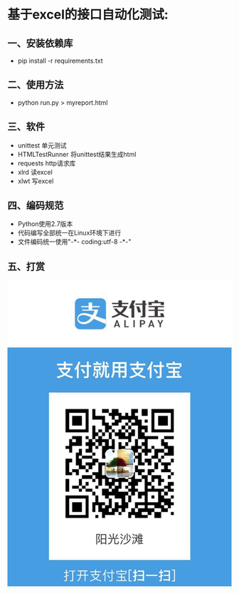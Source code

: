 # 基于excel的接口自动化测试:

## 一、安装依赖库
* pip install -r requirements.txt

## 二、使用方法
* python run.py > myreport.html

## 三、软件
* unittest 单元测试
* HTMLTestRunner 将unittest结果生成html
* requests http请求库
* xlrd 读excel
* xlwt 写excel

## 四、编码规范
* Python使用2.7版本
* 代码编写全部统一在Linux环境下进行 
* 文件编码统一使用"-\*- coding:utf-8 -\*-"

## 五、打赏
![avatar](https://github.com/yanchunhuo/resources/blob/master/Alipay.jpg)
